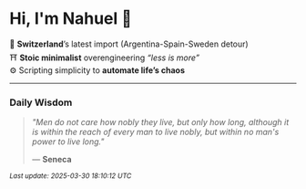 # Hi, I'm Nahuel :tiger:

📍 **Switzerland**’s latest import (Argentina-Spain-Sweden detour)  
⛩️ **Stoic minimalist** overengineering *“less is more”*  
⚙️ Scripting simplicity to **automate life’s chaos**

---

### Daily Wisdom
> _"Men do not care how nobly they live, but only how long, although it is within the reach of every man to live nobly, but within no man's power to live long."_  
>
> — **Seneca**

<sub>*Last update: 2025-03-30 18:10:12 UTC*</sub>

